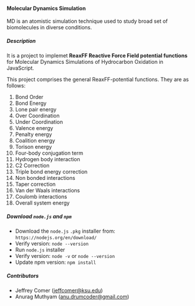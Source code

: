 #### Molecular Dynamics Simulation 
MD is an atomistic simulation technique used to study broad set of biomolecules in diverse conditions.

##### Description 
It is a project to implemet **ReaxFF Reactive Force Field potential functions** for Molecular Dynamics Simulations of Hydrocarbon Oxidation in JavaScript. 

This project comprises the general ReaxFF-potential functions. They are as follows:

1. Bond Order
2. Bond Energy
3. Lone pair energy 
4. Over Coordination
5. Under Coordination
5. Valence energy 
6. Penalty energy
7. Coalition energy
8. Torison energy 
9. Four-body conjugation term
10. Hydrogen body interaction
11. C2 Correction
12. Triple bond energy correction
13. Non bonded interactions
14. Taper correction
15. Van der Waals interactions
16. Coulomb interactions
17. Overall system energy

##### Download `node.js` and `npm`
- Download the `node.js` `.pkg` installer from: `https://nodejs.org/en/download/`
- Verify version: `node --version`
- Run `node.js` installer
- Verify version: `node -v` or `node --version`
- Update npm version: `npm install`

##### Contributors 
- Jeffrey Comer (jeffcomer@ksu.edu)
- Anurag Muthyam (anu.drumcoder@gmail.com)

